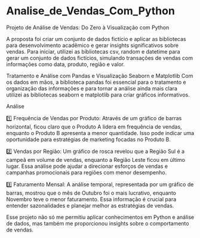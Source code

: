 # Analise_de_Vendas_Com_Python
Projeto de Análise de Vendas: Do Zero à Visualização com Python

A proposta foi criar um conjunto de dados fictício e aplicar as bibliotecas para desenvolvimento acadêmico e gerar insights significativos sobre vendas.
Para iniciar, utilizei as bibliotecas csv, random e datetime para gerar um conjunto de dados fictícios, simulando transações de vendas com informações como data, produto, região e valor.

Tratamento e Análise com Pandas e Visualização Seaborn e Matplotlib
Com os dados em mãos, a biblioteca pandas foi essencial para o tratamento e organização das informações e para tornar a análise ainda mais clara utilizei as bibliotecas seaborn e matplotlib para criar gráficos informativos.

Análise

1️⃣ Frequência de Vendas por Produto: Através de um gráfico de barras horizontal, ficou claro que o Produto A lidera em frequência de vendas, enquanto o Produto B apresenta a menor quantidade. Isso pode indicar uma oportunidade para estratégias de marketing focadas no Produto B.

2️⃣ Vendas por Região: Um gráfico de rosca revelou que a Região Sul é a campeã em volume de vendas, enquanto a Região Leste ficou em último lugar. Essa análise pode ajudar a direcionar esforços de vendas e campanhas promocionais para regiões com menor desempenho.

3️⃣ Faturamento Mensal: A análise temporal, representada por um gráfico de barras, mostrou que o mês de Outubro foi o mais lucrativo, enquanto Novembro teve o menor faturamento. Essa informação é crucial para entender sazonalidades e planejar melhor as estratégias de vendas.

Esse projeto não só me permitiu aplicar conhecimentos em Python e análise de dados, mas também me proporcionou insights sobre o comportamento de vendas.

